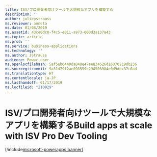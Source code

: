 ```yaml
---
title: ISV/プロ開発者向けツールで大規模なアプリを構築する
description: ''
author: juliepstrauss
ms.reviewer: anneta
ms.date: 01/08/2019
ms.assetid: 43ce0dc8-f4c5-e811-a973-000d3a137a43
ms.topic: article
ms.prod: ''
ms.service: business-applications
ms.technology: ''
ms.author: JStrauss
audience: Power user
ms.openlocfilehash: 5af5eb6440da848e47ae834626d16070219db236
ms.sourcegitcommit: 9a31d79f2ae098559c294503984e0d9ddc37c0ad
ms.translationtype: HT
ms.contentlocale: ja-JP
ms.lasthandoff: 01/17/2019
ms.locfileid: "210929"
---
```

# <a name="build-apps-at-scale-with-isv-pro-dev-tooling"></a><span data-ttu-id="1542b-102">ISV/プロ開発者向けツールで大規模なアプリを構築する</span><span class="sxs-lookup"><span data-stu-id="1542b-102">Build apps at scale with ISV Pro Dev Tooling</span></span>


[!include[microsoft-powerapps banner](../includes/microsoft-powerapps.md)]


